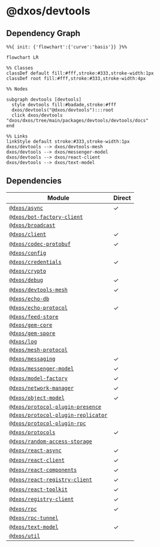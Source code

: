 # @dxos/devtools



## Dependency Graph

```mermaid
%%{ init: {'flowchart':{'curve':'basis'}} }%%

flowchart LR

%% Classes
classDef default fill:#fff,stroke:#333,stroke-width:1px
classDef root fill:#fff,stroke:#333,stroke-width:4px

%% Nodes

subgraph devtools [devtools]
  style devtools fill:#badade,stroke:#fff
  dxos/devtools("@dxos/devtools"):::root
  click dxos/devtools "dxos/dxos/tree/main/packages/devtools/devtools/docs"
end

%% Links
linkStyle default stroke:#333,stroke-width:1px
dxos/devtools --> dxos/devtools-mesh
dxos/devtools --> dxos/messenger-model
dxos/devtools --> dxos/react-client
dxos/devtools --> dxos/text-model
```

## Dependencies

| Module | Direct |
|---|---|
| [`@dxos/async`](../../../common/async/docs/README.md) | &check; |
| [`@dxos/bot-factory-client`](../../../bot/bot-factory-client/docs/README.md) |  |
| [`@dxos/broadcast`](../../../mesh/broadcast/docs/README.md) |  |
| [`@dxos/client`](../../../sdk/client/docs/README.md) | &check; |
| [`@dxos/codec-protobuf`](../../../common/codec-protobuf/docs/README.md) | &check; |
| [`@dxos/config`](../../../sdk/config/docs/README.md) |  |
| [`@dxos/credentials`](../../../halo/credentials/docs/README.md) | &check; |
| [`@dxos/crypto`](../../../common/crypto/docs/README.md) |  |
| [`@dxos/debug`](../../../common/debug/docs/README.md) | &check; |
| [`@dxos/devtools-mesh`](../../devtools-mesh/docs/README.md) | &check; |
| [`@dxos/echo-db`](../../../echo/echo-db/docs/README.md) |  |
| [`@dxos/echo-protocol`](../../../echo/echo-protocol/docs/README.md) | &check; |
| [`@dxos/feed-store`](../../../echo/feed-store/docs/README.md) |  |
| [`@dxos/gem-core`](../../../gem/gem-core/docs/README.md) |  |
| [`@dxos/gem-spore`](../../../gem/gem-spore/docs/README.md) |  |
| [`@dxos/log`](../../../common/log/docs/README.md) |  |
| [`@dxos/mesh-protocol`](../../../mesh/mesh-protocol/docs/README.md) |  |
| [`@dxos/messaging`](../../../mesh/messaging/docs/README.md) | &check; |
| [`@dxos/messenger-model`](../../../echo/messenger-model/docs/README.md) | &check; |
| [`@dxos/model-factory`](../../../echo/model-factory/docs/README.md) | &check; |
| [`@dxos/network-manager`](../../../mesh/network-manager/docs/README.md) | &check; |
| [`@dxos/object-model`](../../../echo/object-model/docs/README.md) | &check; |
| [`@dxos/protocol-plugin-presence`](../../../mesh/protocol-plugin-presence/docs/README.md) |  |
| [`@dxos/protocol-plugin-replicator`](../../../mesh/protocol-plugin-replicator/docs/README.md) |  |
| [`@dxos/protocol-plugin-rpc`](../../../mesh/protocol-plugin-rpc/docs/README.md) |  |
| [`@dxos/protocols`](../../../common/protocols/docs/README.md) | &check; |
| [`@dxos/random-access-storage`](../../../common/random-access-storage/docs/README.md) |  |
| [`@dxos/react-async`](../../../common/react-async/docs/README.md) | &check; |
| [`@dxos/react-client`](../../../sdk/react-client/docs/README.md) | &check; |
| [`@dxos/react-components`](../../../sdk/react-components/docs/README.md) | &check; |
| [`@dxos/react-registry-client`](../../../sdk/react-registry-client/docs/README.md) | &check; |
| [`@dxos/react-toolkit`](../../../sdk/react-toolkit/docs/README.md) | &check; |
| [`@dxos/registry-client`](../../../sdk/registry-client/docs/README.md) | &check; |
| [`@dxos/rpc`](../../../common/rpc/docs/README.md) | &check; |
| [`@dxos/rpc-tunnel`](../../../common/rpc-tunnel/docs/README.md) |  |
| [`@dxos/text-model`](../../../echo/text-model/docs/README.md) | &check; |
| [`@dxos/util`](../../../common/util/docs/README.md) |  |
